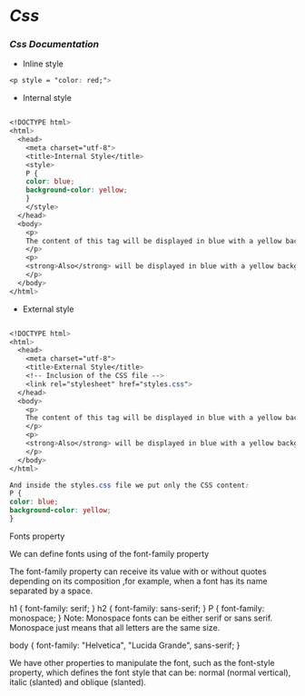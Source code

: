 # _Css_
### _Css Documentation_ 

* Inline style
~~~css
<p style = "color: red;">
~~~

* Internal style
~~~css

<!DOCTYPE html>
<html>
  <head>
    <meta charset="utf-8">
    <title>Internal Style</title>
    <style>
    P {
    color: blue;
    background-color: yellow;
    }
    </style>
  </head>
  <body>
    <p>
    The content of this tag will be displayed in blue with a yellow background!
    </p>
    <p>
    <strong>Also</strong> will be displayed in blue with a yellow background!
    </p>
  </body>
</html>

~~~

* External style
~~~css

<!DOCTYPE html>
<html>
  <head>
    <meta charset="utf-8">
    <title>External Style</title>
    <!-- Inclusion of the CSS file -->
    <link rel="stylesheet" href="styles.css">
  </head>
  <body>
    <p>
    The content of this tag will be displayed in blue with a yellow background!
    </p>
    <p>
    <strong>Also</strong> will be displayed in blue with a yellow background!
    </p>
  </body>
</html>

And inside the styles.css file we put only the CSS content:
P {
color: blue;
background-color: yellow;
}
~~~

Fonts property

We can define fonts using
of the font-family property

The font-family property can receive its value with or without quotes depending on its composition
,for example, when a font has its name separated by a space.

h1 {
font-family: serif;
}
h2 {
font-family: sans-serif;
}
P {
font-family: monospace;
}
Note: Monospace fonts can be either serif or sans serif. Monospace just means that all letters are the same size.

body {
font-family: "Helvetica", "Lucida Grande", sans-serif;
}

We have other properties to manipulate the font, such as the font-style property, 
which defines the font style that can be: 
normal (normal vertical), italic (slanted) and oblique (slanted).

